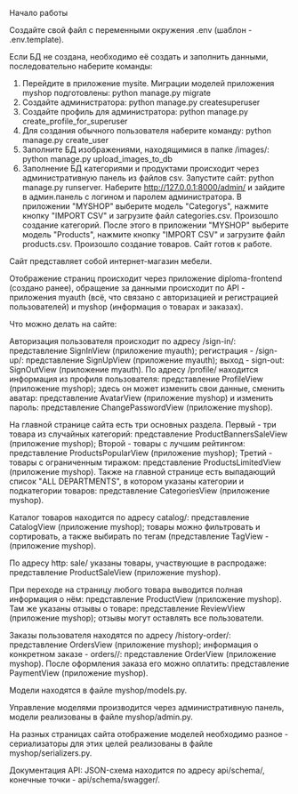 Начало работы

Создайте свой файл с переменными окружения .env (шаблон - .env.template).

Если БД не создана, необходимо её создать и заполнить данными, последовательно наберите команды:
1. Перейдите в приложение mysite. Миграции моделей приложения myshop подготовлены:
python manage.py migrate
2. Создайте администратора:
python manage.py createsuperuser
3. Создайте профиль для администратора:
python manage.py create_profile_for_superuser
4. Для создания обычного пользователя наберите команду:
python manage.py create_user
5. Заполните БД изображениями, находящимися в папке /images/:
python manage.py upload_images_to_db
6. Заполнение БД категориями и продуктами происходит через административную панель из файлов csv.
Запустите сайт:
python manage.py runserver.
Наберите http://127.0.0.1:8000/admin/ и зайдите в админ.панель с логином и паролем администратора.
В приложении "MYSHOP" выберите модель "Categorys", нажмите кнопку "IMPORT CSV" и загрузите файл categories.csv. Произошло создание категорий.
После этого в приложении "MYSHOP" выберите модель "Products", нажмите кнопку "IMPORT CSV" и загрузите файл products.csv. Произошло создание товаров.
Сайт готов к работе.


Сайт представляет собой интернет-магазин мебели.

Отображение страниц происходит через приложение diploma-frontend (создано ранее), обращение за данными происходит по
API - приложения myauth (всё, что связано с авторизацией и регистрацией пользователей) и myshop (информация
о товарах и заказах).

Что можно делать на сайте:

Авторизация пользователя происходит по адресу /sign-in/: представление SignInView (приложение myauth);
регистрация - /sign-up/: представление SignUpView (приложение myauth); выход - sign-out: SignOutView (приложение myauth).
По адресу /profile/ находится информация из профиля пользователя: представление ProfileView (приложение myshop); здесь он может изменить свои данные, сменить аватар: представление AvatarView (приложение myshop) и 
изменить пароль: представление ChangePasswordView (приложение myshop).

На главной странице сайта есть три основных раздела.
Первый - три товара из случайных категорий: представление ProductBannersSaleView (приложение myshop);
Второй - товары с лучшим рейтингом: представление ProductsPopularView (приложение myshop);
Третий - товары с ограниченным тиражом: представление ProductsLimitedView (приложение myshop).
Также на главной странице есть выпадающий список "ALL DEPARTMENTS", в котором указаны категории и подкатегории
товаров: представление CategoriesView (приложение myshop).

Каталог товаров находится по адресу catalog/: представление CatalogView (приложение myshop); товары можно фильтровать и сортировать, а также выбирать по тегам (представление TagView - (приложение myshop).

По адресу http: sale/ указаны товары, участвующие в распродаже: представление ProductSaleView
(приложение myshop).

При переходе на страницу любого товара выводится полная информация о нём: представление ProductView
(приложение myshop). Там же указаны отзывы о товаре: представление ReviewView
(приложение myshop); отзывы могут оставлять все пользователи.

Заказы пользователя находятся по адресу /history-order/: представление OrdersView (приложение myshop);
информация о конкретном заказе - orders/<id>/: представление OrderView (приложение myshop).
После оформления заказа его можно оплатить: представление PaymentView (приложение myshop).


Модели находятся в файле myshop/models.py.

Управление моделями производится через административную панель, модели реализованы в файле myshop/admin.py.

На разных страницах сайта отображение моделей необходимо разное - сериализаторы для этих целей реализованы
в файле myshop/serializers.py.

Документация API: JSON-схема находится по адресу api/schema/, конечные точки - api/schema/swagger/.

 
